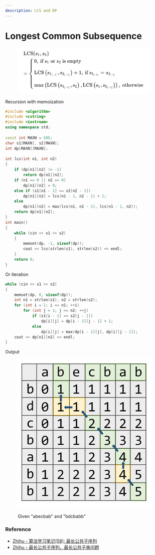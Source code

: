 ```yaml
---
description: LCS and DP
---
```


# Longest Common Subsequence

<figure><img src="../.gitbook/assets/image (1).png" alt=""><figcaption></figcaption></figure>

Recursion with memoization

```cpp
#include <algorithm>
#include <cstring>
#include <iostream>
using namespace std;

const int MAXN = 505;
char s1[MAXN], s2[MAXN];
int dp[MAXN][MAXN];

int lcs(int n1, int n2)
{
    if (dp[n1][n2] != -1)
        return dp[n1][n2];
    if (n1 == 0 || n2 == 0)
        dp[n1][n2] = 0;
    else if (s1[n1 - 1] == s2[n2 - 1])
        dp[n1][n2] = lcs(n1 - 1, n2 - 1) + 1;
    else
        dp[n1][n2] = max(lcs(n1, n2 - 1), lcs(n1 - 1, n2));
    return dp[n1][n2];
}
int main()
{
    while (cin >> s1 >> s2)
    {
        memset(dp, -1, sizeof(dp));
        cout << lcs(strlen(s1), strlen(s2)) << endl;
    }
    return 0;
}
```

Or iteration

```cpp
while (cin >> s1 >> s2)
{
    memset(dp, 0, sizeof(dp));
    int n1 = strlen(s1), n2 = strlen(s2);
    for (int i = 1; i <= n1; ++i)
        for (int j = 1; j <= n2; ++j)
            if (s1[i - 1] == s2[j - 1])
                dp[i][j] = dp[i - 1][j - 1] + 1;
            else
                dp[i][j] = max(dp[i - 1][j], dp[i][j - 1]);
    cout << dp[n1][n2] << endl;
}
```

Output

<figure><img src="../.gitbook/assets/image (7).png" alt=""><figcaption><p>Given "abecbab" and "bdcbabb"</p></figcaption></figure>

### Reference

* [Zhihu - 算法学习笔记(58): 最长公共子序列](https://zhuanlan.zhihu.com/p/311598413)
* [Zhihu - 最长公共子序列、最长公共子串问题](https://zhuanlan.zhihu.com/p/47597440)
